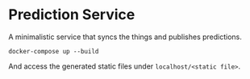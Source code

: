 # Prediction Service

A minimalistic service that syncs the things and publishes predictions.

```
docker-compose up --build
```

And access the generated static files under `localhost/<static file>`.
